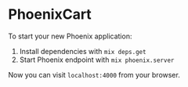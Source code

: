 # PhoenixCart

To start your new Phoenix application:

1. Install dependencies with `mix deps.get`
2. Start Phoenix endpoint with `mix phoenix.server`

Now you can visit `localhost:4000` from your browser.
